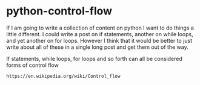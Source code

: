 # python-control-flow

If I am going to write a collection of content on python I want to do things a little different. I could write a post on if statements, another on while loops, and yet another on for loops. However I think that it would be better to just write about all of these in a single long post and get them out of the way.

If statements, while loops, for loops and so forth can all be considered forms of control flow

```
https://en.wikipedia.org/wiki/Control_flow
```